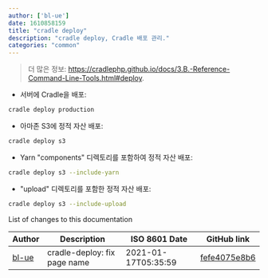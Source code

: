 ```yaml
---
author: ['bl-ue']
date: 1610858159
title: "cradle deploy"
description: "cradle deploy, Cradle 배포 관리."
categories: "common"
---
```

> 더 많은 정보: <https://cradlephp.github.io/docs/3.B.-Reference-Command-Line-Tools.html#deploy>.

- 서버에 Cradle을 배포:

```bash
cradle deploy production
```

- 아마존 S3에 정적 자산 배포:

```bash
cradle deploy s3
```

- Yarn "components" 디렉토리를 포함하여 정적 자산 배포:

```bash
cradle deploy s3 --include-yarn
```

- "upload" 디렉토리를 포함한 정적 자산 배포:

```bash
cradle deploy s3 --include-upload
```
List of changes to this documentation


Author | Description | ISO 8601 Date | GitHub link
------|-----|-----|-----
[bl-ue](mailto:54780737+bl-ue@users.noreply.github.com) | cradle-deploy: fix page name | 2021-01-17T05:35:59 | [fefe4075e8b6](https://github.com/tldr-pages/tldr/commit/fefe4075e8b6127cddf7f92684ad2d014d8d0dac)

